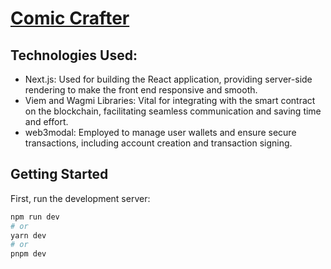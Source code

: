 # [Comic Crafter](https://store.legendofthesock.com/)


## Technologies Used:

- Next.js: Used for building the React application, providing server-side rendering to make the front end responsive and smooth.
- Viem and Wagmi Libraries: Vital for integrating with the smart contract on the blockchain, facilitating seamless communication and saving time and effort.
- web3modal: Employed to manage user wallets and ensure secure transactions, including account creation and transaction signing.

## Getting Started

First, run the development server:

```bash
npm run dev
# or
yarn dev
# or
pnpm dev
```
